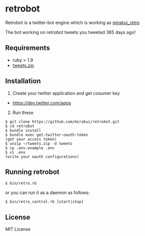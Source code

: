 retrobot
=============
Retrobot is a twitter-bot engine which is working as [mirakui_retro](https://twitter.com/mirakui_retro)

The bot working on retrobot tweets you tweeted 365 days ago!

## Requirements
- ruby > 1.9
- [tweets.zip](https://blog.twitter.com/2012/your-twitter-archive)

## Installation

1. Create your twitter application and get cosumer key
  - https://dev.twitter.com/apps
2. Run these

```
$ git clone https://github.com/mirakui/retrobot.git
$ cd retrobot
$ bundle install
$ bundle exec get-twitter-oauth-token
(get your access token)
$ unzip ~/tweets.zip -d tweets
$ cp .env.example .env
$ vi .env
(write your oauth configurations)
```

## Running retrobot
```
$ bin/retro.rb
```

or you can run it as a daemon as follows:

```
$ bin/retro_control.rb [start|stop]
```

## License
MIT License

